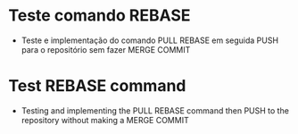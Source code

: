 # Teste comando REBASE
- Teste e implementação do comando PULL REBASE em seguida PUSH para o repositório sem fazer MERGE COMMIT

# Test REBASE command
- Testing and implementing the PULL REBASE command then PUSH to the repository without making a MERGE COMMIT
